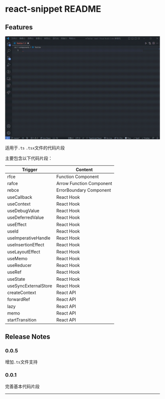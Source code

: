 # react-snippet README

## Features

![example](/images/example.gif)

适用于`.ts` `.tsx`文件的代码片段

主要包含以下代码片段：

| Trigger              | Content                  |
| -------------------- | ------------------------ |
| rfce                 | Function Component       |
| rafce                | Arrow Function Component |
| rebce                | ErrorBoundary Component  |
| useCallback          | React Hook               |
| useContext           | React Hook               |
| useDebugValue        | React Hook               |
| useDeferredValue     | React Hook               |
| useEffect            | React Hook               |
| useId                | React Hook               |
| useImperativeHandle  | React Hook               |
| useInsertionEffect   | React Hook               |
| useLayoutEffect      | React Hook               |
| useMemo              | React Hook               |
| useReducer           | React Hook               |
| useRef               | React Hook               |
| useState             | React Hook               |
| useSyncExternalStore | React Hook               |
| createContext        | React API                |
| forwardRef           | React API                |
| lazy                 | React API                |
| memo                 | React API                |
| startTransition      | React API                |

## Release Notes

### 0.0.5

增加`.ts`文件支持

### 0.0.1

完善基本代码片段

---
